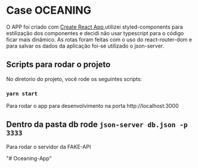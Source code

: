 # Case OCEANING

O APP foi criado com [Create React App](https://github.com/facebook/create-react-app),utilizei styled-components para estilização dos componentes e decidi não usar typescript para o código ficar mais dinâmico. As rotas foram feitas com o uso do react-router-dom e para salvar os dados da aplicação foi-se utilizado o json-server.

## Scripts para rodar o projeto

No diretorio do projeto, você rode os seguintes scripts:

### `yarn start`

Para rodar o app para desenvolvimento na porta http://localhost:3000

## Dentro da pasta db rode `json-server db.json -p 3333`

Para rodar o servidor da FAKE-API


"# Oceaning-App" 
